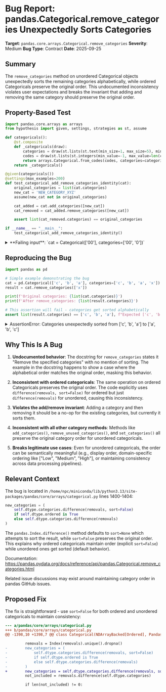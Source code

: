 # Bug Report: pandas.Categorical.remove_categories Unexpectedly Sorts Categories

**Target**: `pandas.core.arrays.Categorical.remove_categories`
**Severity**: Medium
**Bug Type**: Contract
**Date**: 2025-09-25

## Summary

The `remove_categories` method on unordered Categorical objects unexpectedly sorts the remaining categories alphabetically, while ordered Categoricals preserve the original order. This undocumented inconsistency violates user expectations and breaks the invariant that adding and removing the same category should preserve the original order.

## Property-Based Test

```python
import pandas.core.arrays as arrays
from hypothesis import given, settings, strategies as st, assume

def categoricals():
    @st.composite
    def _categoricals(draw):
        categories = draw(st.lists(st.text(min_size=1, max_size=5), min_size=1, max_size=10, unique=True))
        codes = draw(st.lists(st.integers(min_value=-1, max_value=len(categories)-1), min_size=1, max_size=50))
        return arrays.Categorical.from_codes(codes, categories=categories)
    return _categoricals()

@given(categoricals())
@settings(max_examples=200)
def test_categorical_add_remove_categories_identity(cat):
    original_categories = list(cat.categories)
    new_cat = 'NEW_CATEGORY_XYZ'
    assume(new_cat not in original_categories)

    cat_added = cat.add_categories([new_cat])
    cat_removed = cat_added.remove_categories([new_cat])

    assert list(cat_removed.categories) == original_categories

if __name__ == "__main__":
    test_categorical_add_remove_categories_identity()
```

<details>

<summary>
**Failing input**: `cat = Categorical(['00'], categories=['00', '0'])`
</summary>
```
Traceback (most recent call last):
  File "/home/npc/pbt/agentic-pbt/worker_/12/hypo.py", line 25, in <module>
    test_categorical_add_remove_categories_identity()
    ~~~~~~~~~~~~~~~~~~~~~~~~~~~~~~~~~~~~~~~~~~~~~~~^^
  File "/home/npc/pbt/agentic-pbt/worker_/12/hypo.py", line 13, in test_categorical_add_remove_categories_identity
    @settings(max_examples=200)
                   ^^^
  File "/home/npc/miniconda/lib/python3.13/site-packages/hypothesis/core.py", line 2124, in wrapped_test
    raise the_error_hypothesis_found
  File "/home/npc/pbt/agentic-pbt/worker_/12/hypo.py", line 22, in test_categorical_add_remove_categories_identity
    assert list(cat_removed.categories) == original_categories
           ^^^^^^^^^^^^^^^^^^^^^^^^^^^^^^^^^^^^^^^^^^^^^^^^^^^
AssertionError
Falsifying example: test_categorical_add_remove_categories_identity(
    cat=['00']
    Categories (2, object): ['00', '0'],
)
```
</details>

## Reproducing the Bug

```python
import pandas as pd

# Simple example demonstrating the bug
cat = pd.Categorical(['c', 'b', 'a'], categories=['c', 'b', 'a', 'x'])
result = cat.remove_categories(['x'])

print(f'Original categories: {list(cat.categories)}')
print(f'After remove_categories: {list(result.categories)}')

# This assertion will fail - categories get sorted alphabetically
assert list(result.categories) == ['c', 'b', 'a'], f"Expected ['c', 'b', 'a'] but got {list(result.categories)}"
```

<details>

<summary>
AssertionError: Categories unexpectedly sorted from ['c', 'b', 'a'] to ['a', 'b', 'c']
</summary>
```
Original categories: ['c', 'b', 'a', 'x']
After remove_categories: ['a', 'b', 'c']
Traceback (most recent call last):
  File "/home/npc/pbt/agentic-pbt/worker_/12/repo.py", line 11, in <module>
    assert list(result.categories) == ['c', 'b', 'a'], f"Expected ['c', 'b', 'a'] but got {list(result.categories)}"
           ^^^^^^^^^^^^^^^^^^^^^^^^^^^^^^^^^^^^^^^^^^
AssertionError: Expected ['c', 'b', 'a'] but got ['a', 'b', 'c']
```
</details>

## Why This Is A Bug

1. **Undocumented behavior**: The docstring for `remove_categories` states it "Remove the specified categories" with no mention of sorting. The example in the docstring happens to show a case where the alphabetical order matches the original order, masking this behavior.

2. **Inconsistent with ordered categoricals**: The same operation on ordered Categoricals preserves the original order. The code explicitly uses `difference(removals, sort=False)` for ordered but just `difference(removals)` for unordered, causing this inconsistency.

3. **Violates the add/remove invariant**: Adding a category and then removing it should be a no-op for the existing categories, but currently it sorts them.

4. **Inconsistent with all other category methods**: Methods like `add_categories()`, `remove_unused_categories()`, and `set_categories()` all preserve the original category order for unordered categoricals.

5. **Breaks legitimate use cases**: Even for unordered categoricals, the order can be semantically meaningful (e.g., display order, domain-specific ordering like ["Low", "Medium", "High"], or maintaining consistency across data processing pipelines).

## Relevant Context

The bug is located in `/home/npc/miniconda/lib/python3.13/site-packages/pandas/core/arrays/categorical.py` lines 1400-1404:

```python
new_categories = (
    self.dtype.categories.difference(removals, sort=False)
    if self.dtype.ordered is True
    else self.dtype.categories.difference(removals)
)
```

The `pandas.Index.difference()` method defaults to `sort=None` which attempts to sort the result, while `sort=False` preserves the original order. This explains why ordered categoricals maintain order (explicit `sort=False`) while unordered ones get sorted (default behavior).

Documentation: https://pandas.pydata.org/docs/reference/api/pandas.Categorical.remove_categories.html

Related issue discussions may exist around maintaining category order in pandas GitHub issues.

## Proposed Fix

The fix is straightforward - use `sort=False` for both ordered and unordered categoricals to maintain consistency:

```diff
--- a/pandas/core/arrays/categorical.py
+++ b/pandas/core/arrays/categorical.py
@@ -1398,10 +1398,7 @@ class Categorical(NDArrayBacked[Ordered], PandasObject, ObjectStringArrayMixin)

         removals = Index(removals).unique().dropna()
-        new_categories = (
-            self.dtype.categories.difference(removals, sort=False)
-            if self.dtype.ordered is True
-            else self.dtype.categories.difference(removals)
-        )
+        new_categories = self.dtype.categories.difference(removals, sort=False)
         not_included = removals.difference(self.dtype.categories)

         if len(not_included) != 0:
```